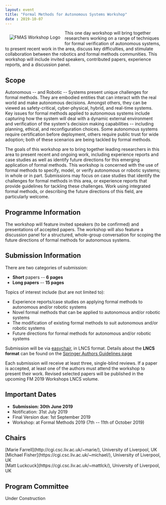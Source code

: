 ```yaml
---
layout: event
title: "Formal Methods for Autonomous Systems Workshop"
date : 2019-10-07
---
```


<article class="row">

  <section class="columns large-4">
 <img alt="FMAS Workshop Logo" style="float: left; margin: 1em" src="{{site.images}}/logos/FMAS-Logo.svg.png">
</section>
<section class="columns large-7">

This one day workshop will bring together researchers working on a range of techniques for formal verification of autonomous systems, 
to present recent work in the area, discuss key difficulties, and stimulate collaboration between the robotics and formal methods 
communities. This workshop will include invited speakers, contributed papers, experience reports, and a discussion panel.
</section>
</article>

## Scope

Autonomous -- and Robotic -- Systems present unique challenges for formal methods. They are embodied entities that can interact with 
the real world and make autonomous decisions. Amongst others, they can be viewed as safety-critical, cyber-physical, hybrid, and real-time systems. 
Key issues for formal methods applied to autonomous systems include capturing how the system will deal with a dynamic external environment 
and verification of the system's decision making capabilities -- including planning, ethical, and reconfiguration choices. Some autonomous 
systems require certification before deployment, others require public trust for wide adoption; both of these scenarios are being tackled 
by formal methods. 

The goals of this workshop are to bring together leading researchers in this area to present recent and ongoing work, including
experience reports and case studies as well as identify future directions for this emerging application of formal methods. 
This workshop is concerned with the use of formal methods to specify, model, or verify autonomous or robotic systems; in whole or in part. 
Submissions may focus on case studies that identify the challenges for formal methods in this area, or experience reports that provide guidelines
for tackling these challenges. Work using integrated formal methods, or describing the future directions of this field, are particularly welcome.

## Programme Information

The workshop will feature invited speakers (to be confirmed) and presentations of accepted papers. The workshop will also feature a discussion panel for a structured, whole-group conversation for scoping the future directions of formal methods for autonomous systems. 

## Submission Information

There are two categories of submission:

* **Short** papers -- **6 pages**
* **Long papers** -- **15 pages**

Topics of interest include (but are not limited to):

* Experience reports/case studies on applying formal methods to autonomous and/or robotic systems
* Novel formal methods that can be applied to autonomous and/or robotic systems
* The modification of existing formal methods to suit autonomous and/or robotic systems
* Future directions for formal methods for autonomous and/or robotic systems

Submission will be via [easychair](https://easychair.org/conferences/?conf=fmas2019), in LNCS format.
Details about the **LNCS format** can be found on the [Springer Authors Guidelines page](https://www.springer.com/gp/computer-science/lncs/conference-proceedings-guidelines)

Each submission will receive at least three, single-blind reviews. If a paper is accepted, at least one of the authors must attend the workshop to
present their work. Revised selected papers will be published in the upcoming FM 2019 Workshops LNCS volume.

## Important Dates

* **Submission: 30th June  2019**
* Notification: 31st July 2019
* Final Version due: 1st September 2019
* Workshop: at Formal Methods 2019 (7th -- 11th of October 2019)

## Chairs

<article class="row">
  <section class="columns large-4" markdown="1">
 [Marie Farrell](http://cgi.csc.liv.ac.uk/~marie/), University of Liverpool, UK
</section>
  <section class="columns large-4" markdown="1">
  [Michael Fisher](https://cgi.csc.liv.ac.uk/~michael/), University of Liverpool, UK
</section>
  <section class="columns large-4" markdown="1">
  [Matt Luckcuck](https://cgi.csc.liv.ac.uk/~mattlck/), University of Liverpool, UK
</section>
</article>

## Program Committee

Under Construction
